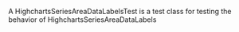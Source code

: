 A HighchartsSeriesAreaDataLabelsTest is a test class for testing the behavior of HighchartsSeriesAreaDataLabels